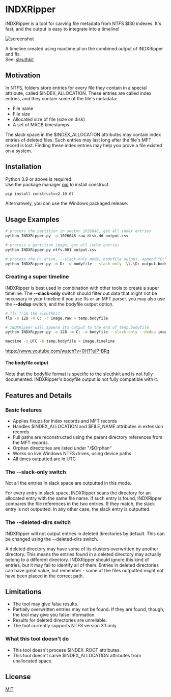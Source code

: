 # INDXRipper
INDXRipper is a tool for carving file metadata from NTFS $I30 indexes. It's fast, and the output is easy to integrate into a timeline!

![screenshot](https://user-images.githubusercontent.com/84273110/118458300-42e4ae00-b703-11eb-8e59-bcb9de00ca89.png)

A timeline created using mactime.pl on the combined output of INDXRipper and fls.  
See: [sleuthkit](https://github.com/sleuthkit/sleuthkit)

## Motivation

In NTFS, folders store entries for every file they contain in a special attribute, called $INDEX_ALLOCATION. These entries are called index entries, and they contain some of the file's metadata:

* File name
* File size
* Allocated size of file (size on disk)
* A set of MACB timestamps

The slack space in the $INDEX_ALLOCATION attributes may contain index entries of deleted files. Such entries may last long after the file's MFT record is lost. Finding these index entries may help you prove a file existed on a system.

## Installation

Python 3.9 or above is required.  
Use the package manager [pip](https://pip.pypa.io/en/stable/) to install construct.

```bash
pip install construct==2.10.67
```
Alternatively, you can use the Windows packaged release. 

## Usage Examples

```bash
# process the partition in sector 1026048, get all index entries
python INDXRipper.py -o 1026048 raw_disk.dd output.csv

# process a partition image, get all index entries
python INDXRipper.py ntfs.001 output.csv

# process the D: drive, --slack-only mode, bodyfile output, append "D:" to all the paths
python INDXRipper.py -m D: -w bodyfile --slack-only  \\.\D: output.bodyfile
```
### Creating a super timeline

INDXRipper is best used in combination with other tools to create a super timeline. The **--slack-only** switch should filter out data that might not be necessary in your timeline if you use fls or an MFT parser. you may also use the **--dedup** switch, and the bodyfile output option.

```bash
# fls from the sleuthkit
fls -o 128 -m C: -r image.raw > temp.bodyfile

# INDXRipper will append its output to the end of temp.bodyfile
python INDXRipper.py -o 128 -m C: -w bodyfile --slack-only --dedup image.raw temp.bodyfile

mactime -z UTC -b temp.bodyfile > image.timeline
```

https://www.youtube.com/watch?v=0HT1uiP-BRg

#### The bodyfile output

Note that the bodyfile format is specific to the sleuthkit and is not fully documented. INDXRipper's bodyfile output is not fully compatible with it.

## Features and Details

### Basic features
* Applies fixups for index records and MFT records
* Handles $INDEX_ALLOCATION and $FILE_NAME attributes in extension records
* Full paths are reconstructed using the parent directory references from the MFT records.
* Orphan directories are listed under "/$Orphan"
* Works on live Windows NTFS drives, using device paths
* All times outputted are in UTC

### The --slack-only switch

Not all the entries in slack space are outputted in this mode.

For every entry in slack space, INDXRipper scans the directory for an allocated entry with the same file name. If such entry is found, INDXRipper compares the file references in the two entries. If they match, the slack entry is not outputted. In any other case, the slack entry is outputted.

### The --deleted-dirs switch

INDXRipper will not output entries in deleted directories by default. This can be changed using the --deleted-dirs switch.

A deleted directory may have some of its clusters overwritten by another directory. This means the entries found in a deleted directory may actually belong to a different directory. INDXRipper should ignore this kind of entries, but it may fail to identify all of them. Entries in deleted directories can have great value, but remember - some of the files outputted might not have been placed in the correct path.

## Limitations
* The tool may give false results.
* Partially overwritten entries may not be found. If they are found, though, the tool may give you false information.
* Results for deleted directories are unreliable.
* The tool currently supports NTFS version 3.1 only

### What this tool doesn't do
* This tool doesn't process $INDEX_ROOT attributes.
* This tool doesn't carve $INDEX_ALLOCATION attributes from unallocated space.


## License
[MIT](https://choosealicense.com/licenses/mit/)
